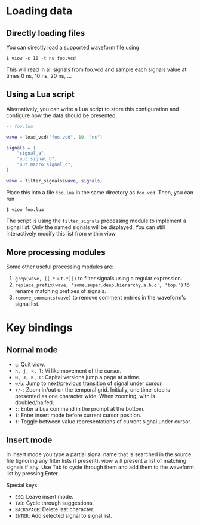 Loading data
============

Directly loading files
----------------------

You can directly load a supported waveform file using

```
$ viow -c 10 -t ns foo.vcd
```

This will read in all signals from foo.vcd and sample each signals value at
times 0 ns, 10 ns, 20 ns, ... 


Using a Lua script
------------------

Alternatively, you can write a Lua script to store this configuration and
configure how the data should be presented.

```lua
-- foo.lua

wave = load_vcd("foo.vcd", 10, "ns")

signals = {
	"signal_a",
	"uut.signal_b",
	"uut.macro.signal_c",
}

wave = filter_signals(wave, signals)
```

Place this into a file `foo.lua` in the same directory as `foo.vcd`. Then, you
can run

```
$ viow foo.lua
```

The script is using the `filter_signals` processing module to implement a signal
list. Only the named signals will be displayed. You can still interactively
modify this list from within viow.


More processing modules
-----------------------

Some other useful processing modules are:

1. `grep(wave, [[.*uut.*]])` to filter signals using a regular expression.
2. `replace_prefix(wave, 'some.super.deep.hierarchy.a.b.c', 'top.')` to rename
   matching prefixes of signals.
3. `remove_comments(wave)` to remove comment entries in the waveform's signal
   list.


Key bindings
============

Normal mode
-----------

- `q`: Quit viow.
- `h, j, k, l`: Vi like movement of the cursor.
- `H, J, K, L`: Capital versions jump a page at a time.
- `w/b`: Jump to next/previous transition of signal under cursor.
- `+/-`: Zoom in/out on the temporal grid. Initially, one time-step is presented
  as one character wide. When zooming, with is doubled/halfed.
- `:`: Enter a Lua command in the prompt at the bottom.
- `i`: Enter insert mode before current cursor position.
- `t`: Toggle between value representations of current signal under cursor.

Insert mode
-----------

In insert mode you type a partial signal name that is searched in the source
file (ignoring any filter lists if present). viow will present a list of
matching signals if any. Use Tab to cycle through them and add them to the
waveform list by pressing Enter.

Special keys:

- `ESC`: Leave insert mode.
- `TAB`: Cycle through suggestions.
- `BACKSPACE`: Delete last character.
- `ENTER`: Add selected signal to signal list.

